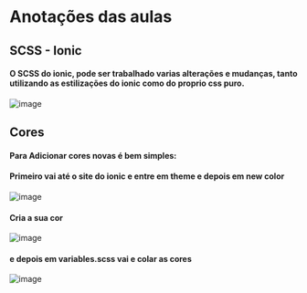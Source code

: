 # Anotações das aulas

## SCSS - Ionic 

#### O SCSS do ionic, pode ser trabalhado varias alterações e mudanças, tanto utilizando as estilizações do ionic como do proprio css puro.
![image](https://user-images.githubusercontent.com/99850729/208012046-c8eb9762-cb6c-4e50-960c-5bffc39522cb.png)


## Cores
#### Para Adicionar cores novas é bem simples:
#### Primeiro vai até o site do ionic e entre em theme e depois em new color 
![image](https://user-images.githubusercontent.com/99850729/208490069-862309ad-0aae-4097-ac07-b719c8a493e4.png)

#### Cria a sua cor 
![image](https://user-images.githubusercontent.com/99850729/208490187-1fafb564-1857-4918-b612-4843765ae1dd.png)

#### e depois em variables.scss vai e colar as cores 
![image](https://user-images.githubusercontent.com/99850729/208489309-ef08526d-9895-4320-b647-ed5ea225b32a.png)
